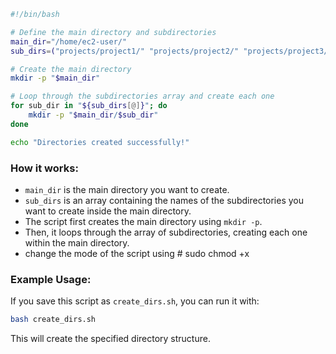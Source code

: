 ```bash
#!/bin/bash

# Define the main directory and subdirectories
main_dir="/home/ec2-user/"
sub_dirs=("projects/project1/" "projects/project2/" "projects/project3/" "documents" "downloads")

# Create the main directory
mkdir -p "$main_dir"

# Loop through the subdirectories array and create each one
for sub_dir in "${sub_dirs[@]}"; do
    mkdir -p "$main_dir/$sub_dir"
done

echo "Directories created successfully!"
```

### How it works:
- `main_dir` is the main directory you want to create.
- `sub_dirs` is an array containing the names of the subdirectories you want to create inside the main directory.
- The script first creates the main directory using `mkdir -p`.
- Then, it loops through the array of subdirectories, creating each one within the main directory.
- change the mode of the script using # sudo chmod +x

### Example Usage:
If you save this script as `create_dirs.sh`, you can run it with:

```bash
bash create_dirs.sh
```

This will create the specified directory structure.

